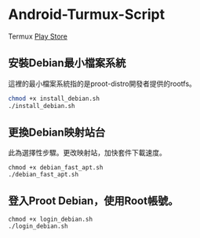 # Android-Turmux-Script

Termux [Play Store](https://play.google.com/store/apps/details?id=com.termux)

## 安裝Debian最小檔案系統
這裡的最小檔案系統指的是proot-distro開發者提供的rootfs。
```sh
chmod +x install_debian.sh
./install_debian.sh
```

## 更換Debian映射站台
此為選擇性步驟。更改映射站，加快套件下載速度。
```
chmod +x debian_fast_apt.sh
./debian_fast_apt.sh
```

## 登入Proot Debian，使用Root帳號。
```
chmod +x login_debian.sh
./login_debian.sh
```
